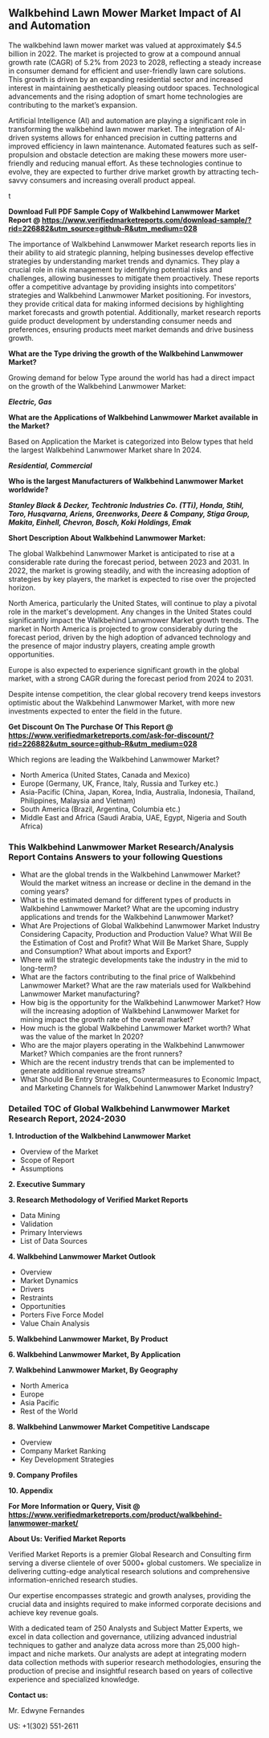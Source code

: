 <h2>Walkbehind Lawn Mower Market Impact of AI and Automation</h2><p>The walkbehind lawn mower market was valued at approximately $4.5 billion in 2022. The market is projected to grow at a compound annual growth rate (CAGR) of 5.2% from 2023 to 2028, reflecting a steady increase in consumer demand for efficient and user-friendly lawn care solutions. This growth is driven by an expanding residential sector and increased interest in maintaining aesthetically pleasing outdoor spaces. Technological advancements and the rising adoption of smart home technologies are contributing to the market’s expansion.</p><p>Artificial Intelligence (AI) and automation are playing a significant role in transforming the walkbehind lawn mower market. The integration of AI-driven systems allows for enhanced precision in cutting patterns and improved efficiency in lawn maintenance. Automated features such as self-propulsion and obstacle detection are making these mowers more user-friendly and reducing manual effort. As these technologies continue to evolve, they are expected to further drive market growth by attracting tech-savvy consumers and increasing overall product appeal.</p>t</p><p id="" class=""><strong>Download Full PDF Sample Copy of Walkbehind Lanwmower Market Report @ <a href="https://www.verifiedmarketreports.com/download-sample/?rid=226882&utm_source=github-R&utm_medium=028" target="_blank">https://www.verifiedmarketreports.com/download-sample/?rid=226882&utm_source=github-R&utm_medium=028</a></strong></p><p>The importance of&nbsp;Walkbehind Lanwmower Market research reports lies in their ability to aid strategic planning, helping businesses develop effective strategies by understanding market trends and dynamics. They play a crucial role in risk management by identifying potential risks and challenges, allowing businesses to mitigate them proactively. These reports offer a competitive advantage by providing insights into competitors' strategies and Walkbehind Lanwmower Market positioning. For investors, they provide critical data for making informed decisions by highlighting market forecasts and growth potential. Additionally, market research reports guide product development by understanding consumer needs and preferences, ensuring products meet market demands and drive business growth.</p><p><strong>What are the&nbsp;Type driving the growth of the Walkbehind Lanwmower Market?</strong></p><p id="" class="">Growing demand for below Type around the world has had a direct impact on the growth of the Walkbehind Lanwmower Market:</p><em><strong>Electric, Gas</strong></em></p><strong>What are the&nbsp;Applications&nbsp;of Walkbehind Lanwmower Market available in the Market?</strong></p><p id="" class="">Based on Application the Market is categorized into Below types that held the largest Walkbehind Lanwmower Market share In 2024.</p><em><strong>Residential, Commercial</strong></em></p><strong>Who is the largest Manufacturers of Walkbehind Lanwmower Market worldwide?</strong></p><p><em><strong>Stanley Black & Decker, Techtronic Industries Co. (TTi), Honda, Stihl, Toro, Husqvarna, Ariens, Greenworks, Deere & Company, Stiga Group, Makita, Einhell, Chevron, Bosch, Koki Holdings, Emak</strong></em></p><p id="" class=""><strong>Short Description About Walkbehind Lanwmower Market:</strong></p><p>The global Walkbehind Lanwmower Market is anticipated to rise at a considerable rate during the forecast period, between 2023 and 2031. In 2022, the market is growing steadily, and with the increasing adoption of strategies by key players, the market is expected to rise over the projected horizon.</p><p>North America, particularly the United States, will continue to play a pivotal role in the market's development. Any changes in the United States could significantly impact the Walkbehind Lanwmower Market growth trends. The market in North America is projected to grow considerably during the forecast period, driven by the high adoption of advanced technology and the presence of major industry players, creating ample growth opportunities.</p><p>Europe is also expected to experience significant growth in the global market, with a strong CAGR during the forecast period from 2024 to 2031.</p><p>Despite intense competition, the clear global recovery trend keeps investors optimistic about the Walkbehind Lanwmower Market, with more new investments expected to enter the field in the future.</p><p id="" class=""><strong>Get Discount On The Purchase Of This Report @ <a href="https://www.verifiedmarketreports.com/ask-for-discount/?rid=226882&utm_source=github-R&utm_medium=028" target="_blank">https://www.verifiedmarketreports.com/ask-for-discount/?rid=226882&utm_source=github-R&utm_medium=028</a></strong></p>Which regions are leading the Walkbehind Lanwmower Market?</p><ul><li>North America (United States, Canada and Mexico)</li><li>Europe (Germany, UK, France, Italy, Russia and Turkey etc.)</li><li>Asia-Pacific (China, Japan, Korea, India, Australia, Indonesia, Thailand, Philippines, Malaysia and Vietnam)</li><li>South America (Brazil, Argentina, Columbia etc.)</li><li>Middle East and Africa (Saudi Arabia, UAE, Egypt, Nigeria and South Africa)</li></ul><h3 id="" class="">This Walkbehind Lanwmower Market Research/Analysis Report Contains Answers to your following Questions</h3><ul><li>What are the global trends in the Walkbehind Lanwmower Market? Would the market witness an increase or decline in the demand in the coming years?</li><li>What is the estimated demand for different types of products in Walkbehind Lanwmower Market? What are the upcoming industry applications and trends for the Walkbehind Lanwmower Market?</li><li>What Are Projections of Global Walkbehind Lanwmower Market Industry Considering Capacity, Production and Production Value? What Will Be the Estimation of Cost and Profit? What Will Be Market Share, Supply and Consumption? What about imports and Export?</li><li>Where will the strategic developments take the industry in the mid to long-term?</li><li>What are the factors contributing to the final price of Walkbehind Lanwmower Market? What are the raw materials used for Walkbehind Lanwmower Market manufacturing?</li><li>How big is the opportunity for the Walkbehind Lanwmower Market? How will the increasing adoption of Walkbehind Lanwmower Market for mining impact the growth rate of the overall market?</li><li>How much is the global Walkbehind Lanwmower Market worth? What was the value of the market In 2020?</li><li>Who are the major players operating in the Walkbehind Lanwmower Market? Which companies are the front runners?</li><li>Which are the recent industry trends that can be implemented to generate additional revenue streams?</li><li>What Should Be Entry Strategies, Countermeasures to Economic Impact, and Marketing Channels for Walkbehind Lanwmower Market Industry?</li></ul><h3 id="" class="">Detailed TOC of Global Walkbehind Lanwmower Market Research Report, 2024-2030</h3><p id="" class=""><strong>1. Introduction of the Walkbehind Lanwmower Market</strong></p><ul><li>Overview of the Market</li><li>Scope of Report</li><li>Assumptions</li></ul><p id="" class=""><strong>2. Executive Summary</strong></p><p id="" class=""><strong>3. Research Methodology of Verified Market Reports</strong></p><ul><li>Data Mining</li><li>Validation</li><li>Primary Interviews</li><li>List of Data Sources</li></ul><p id="" class=""><strong>4. Walkbehind Lanwmower Market Outlook</strong></p><ul><li>Overview</li><li>Market Dynamics</li><li>Drivers</li><li>Restraints</li><li>Opportunities</li><li>Porters Five Force Model</li><li>Value Chain Analysis</li></ul><p id="" class=""><strong>5. Walkbehind Lanwmower Market, By Product</strong></p><p id="" class=""><strong>6. Walkbehind Lanwmower Market, By Application</strong></p><p id="" class=""><strong>7. Walkbehind Lanwmower Market, By Geography</strong></p><ul><li>North America</li><li>Europe</li><li>Asia Pacific</li><li>Rest of the World</li></ul><p id="" class=""><strong>8. Walkbehind Lanwmower Market Competitive Landscape</strong></p><ul><li>Overview</li><li>Company Market Ranking</li><li>Key Development Strategies</li></ul><p id="" class=""><strong>9. Company Profiles</strong></p><p id="" class=""><strong>10. Appendix</strong></p><p id="" class=""><strong>For More Information or Query, Visit @ <a href="https://www.verifiedmarketreports.com/product/walkbehind-lanwmower-market/" target="_blank">https://www.verifiedmarketreports.com/product/walkbehind-lanwmower-market/</a></strong></p><p id="" class=""><strong>About Us: Verified Market Reports</strong></p><p id="" class="">Verified Market Reports is a premier Global Research and Consulting firm serving a diverse clientele of over 5000+ global customers. We specialize in delivering cutting-edge analytical research solutions and comprehensive information-enriched research studies.</p><p id="" class="">Our expertise encompasses strategic and growth analyses, providing the crucial data and insights required to make informed corporate decisions and achieve key revenue goals.</p><p id="" class="">With a dedicated team of 250 Analysts and Subject Matter Experts, we excel in data collection and governance, utilizing advanced industrial techniques to gather and analyze data across more than 25,000 high-impact and niche markets. Our analysts are adept at integrating modern data collection methods with superior research methodologies, ensuring the production of precise and insightful research based on years of collective experience and specialized knowledge.</p><p id="" class=""><strong>Contact us:</strong></p><p id="" class="">Mr. Edwyne Fernandes</p><p id="" class="">US: +1(302) 551-2611</p>
